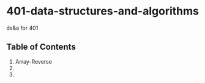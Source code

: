 # 401-data-structures-and-algorithms

ds&amp;a for 401

## Table of Contents

1. Array-Reverse
2.
3.
